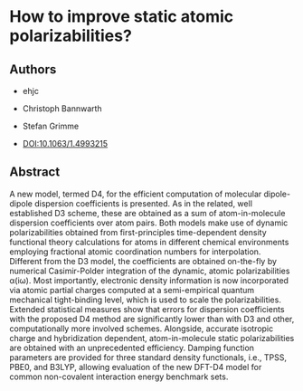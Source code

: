 # How to improve static atomic polarizabilities?

## Authors

- ehjc
- Christoph Bannwarth
- Stefan Grimme

- [DOI:10.1063/1.4993215](https://doi.org/10.1063/1.4993215)

## Abstract

A new model, termed D4, for the efficient computation of molecular dipole-dipole dispersion coefficients is presented.
As in the related, well established D3 scheme, these are obtained as a sum of atom-in-molecule dispersion coefficients over atom pairs.
Both models make use of dynamic polarizabilities obtained from first-principles time-dependent density functional theory calculations for atoms in different chemical environments employing fractional atomic coordination numbers for interpolation.
Different from the D3 model, the coefficients are obtained on-the-fly by numerical Casimir-Polder integration of the dynamic, atomic polarizabilities α(iω).
Most importantly, electronic density information is now incorporated via atomic partial charges computed at a semi-empirical quantum mechanical tight-binding level, which is used to scale the polarizabilities.
Extended statistical measures show that errors for dispersion coefficients with the proposed D4 method are significantly lower than with D3 and other, computationally more involved schemes. Alongside, accurate isotropic charge and hybridization dependent, atom-in-molecule static polarizabilities are obtained with an unprecedented efficiency.
Damping function parameters are provided for three standard density functionals, i.e., TPSS, PBE0, and B3LYP, allowing evaluation of the new DFT-D4 model for common non-covalent interaction energy benchmark sets.
